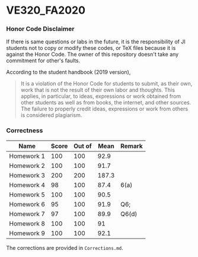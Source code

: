 # VE320_FA2020

### Honor Code Disclaimer

If there is same questions or labs in the future, it is the responsibility of JI students not to copy or modify these codes, or TeX files because it is against the Honor Code. The owner of this repository doesn't take any commitment for other's faults.

According to the student handbook (2019 version),

> It is a violation of the Honor Code for students to submit, as their own, work that is not the result of their own labor and thoughts. This applies, in particular, to ideas, expressions or work obtained from other students as well as from books, the internet, and other sources. The failure to properly credit ideas, expressions or work from others is considered plagiarism.

### Correctness

| Name       | Score | Out of | Mean  | Remark |
| ---------- | ----- | ------ | ----- | ------ |
| Homework 1 | 100   | 100    | 92.9  |        |
| Homework 2 | 100   | 100    | 91.7  |        |
| Homework 3 | 200   | 200    | 187.3 |        |
| Homework 4 | 98    | 100    | 87.4  | 6(a)   |
| Homework 5 | 100   | 100    | 90.5  |        |
| Homework 6 | 95    | 100    | 91.9  | Q6;    |
| Homework 7 | 97    | 100    | 89.9  | Q6(d)  |
| Homework 8 | 100   | 100    | 91    |        |
| Homework 9 | 100   | 100    | 92.1  |        |

The corrections are provided in `Corrections.md`.